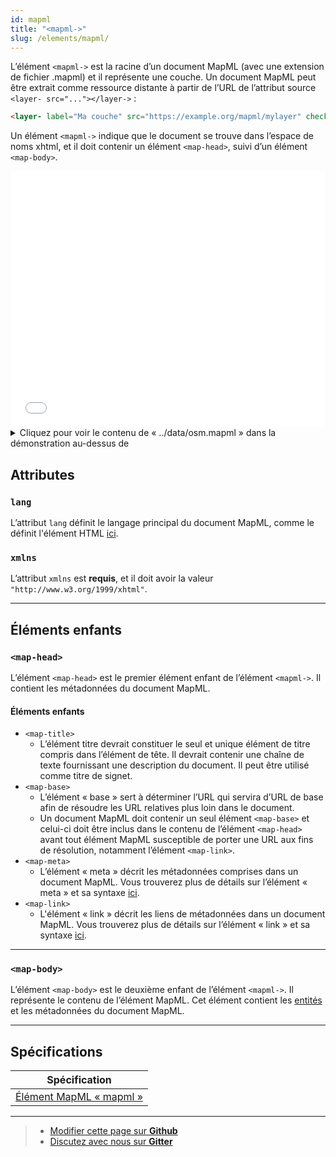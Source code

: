 ```yaml
---
id: mapml
title: "<mapml->"
slug: /elements/mapml/
---
```


L’élément `<mapml->` est la racine d’un document MapML (avec une extension de fichier .mapml) et il représente une couche. Un document MapML peut être extrait comme ressource distante à partir de l’URL de l’attribut source `<layer- src="..."></layer->` :

```html
<layer- label="Ma couche" src="https://example.org/mapml/mylayer" checked></layer->
```

Un élément `<mapml->` indique que le document se trouve dans l’espace de noms xhtml, et 
il doit contenir un élément `<map-head>`, suivi d’un élément `<map-body>`.

<iframe src="../../../demo/mapml-demo/" title="Démo en MapML" height="410" width="100%" scrolling="no" frameBorder="0"></iframe>

<details>
<summary>Cliquez pour voir le contenu de « ../data/osm.mapml » dans la démonstration au-dessus de </summary>

``` html
<mapml- xmlns="http://www.w3.org/1999/xhtml">
  <map-head>
    <map-title>OpenStreetMap</map-title>
    <meta http-equiv="Content-Type" content="text/mapml;projection=OSMTILE"/>
    <meta charset="utf-8"/>
    <map-link rel="license" href="https://www.openstreetmap.org/copyright" title="© OpenStreetMap contributors CC BY-SA"/>
  </map-head>
  <map-body>
    <!-- Lorsque des attributs booléens tels que "checked" ou "hidden" sont utilisés dans un fichier mapml, ils doivent avoir une valeur de type chaîne de caractères, par exemple "checked="checked"". -->
    <map-extent units="OSMTILE" checked="checked" hidden="hidden">
      <map-input name="z" type="zoom"  value="18" min="0" max="18"></map-input>
      <map-input name="x" type="location" units="tilematrix" axis="column" min="0"  max="262144" ></map-input>
      <map-input name="y" type="location" units="tilematrix" axis="row" min="0"  max="262144" ></map-input>
      <map-link rel="tile" tref="https://tile.openstreetmap.org/{z}/{x}/{y}.png" />
    </map-extent>
  </map-body>
</mapml->
```

</details> 


## Attributes

### `lang`

L’attribut `lang` définit le langage principal du document MapML, comme le définit l'élément HTML [ici](https://html.spec.whatwg.org/multipage/dom.html#attr-lang).

### `xmlns`

L’attribut `xmlns` est **requis**, et il doit avoir la valeur `"http://www.w3.org/1999/xhtml"`.

---

## Éléments enfants

### `<map-head>`

L’élément `<map-head>` est le premier élément enfant de l’élément `<mapml->`. Il contient les métadonnées du document MapML.

#### Éléments enfants
  - `<map-title>`
    - L’élément titre devrait constituer le seul et unique élément de titre compris dans l’élément de tête. Il devrait contenir une chaîne de texte fournissant une description du document. Il peut être utilisé comme titre de signet.
  - `<map-base>`
    - L’élément « base » sert à déterminer l’URL qui servira d’URL de base afin de résoudre les URL relatives plus loin dans le document.
    - Un document MapML doit contenir un seul élément `<map-base>`  et celui-ci doit être inclus dans le contenu de l’élément `<map-head>` avant tout élément MapML susceptible de porter une URL aux fins de résolution, notamment l’élément `<map-link>`.
  - `<map-meta>`
    - L’élément « meta » décrit les métadonnées comprises dans un document MapML. Vous trouverez plus de détails sur l’élément « meta » et sa syntaxe [ici](../meta/).
  - `<map-link>`
    - L'élément « link » décrit les liens de métadonnées dans un document MapML. Vous trouverez plus de détails sur l’élément « link » et sa syntaxe [ici](../link/).

---

### `<map-body>`

L’élément `<map-body>` est le deuxième enfant de l’élément `<mapml->`. Il représente le contenu de l’élément MapML. Cet élément contient les [entités](../feature/) et les métadonnées du document MapML.

---

## Spécifications

| Spécification                                                |
|--------------------------------------------------------------|
| [Élément MapML « mapml »](https://maps4html.org/MapML/spec/#the-mapml-element-0) |
 
---

> - [Modifier cette page sur **Github**](https://github.com/Maps4HTML/web-map-doc/edit/main/docs/elements/mapml.md)
> - [Discutez avec nous sur **Gitter**](https://gitter.im/Maps4HTML/chat)

